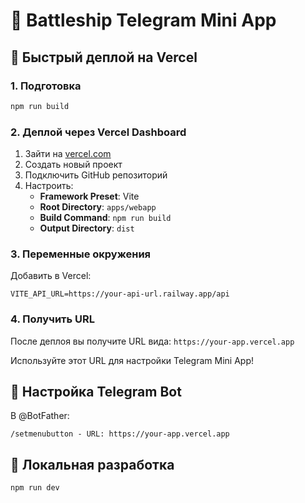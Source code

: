 # 🚢 Battleship Telegram Mini App

## 🚀 Быстрый деплой на Vercel

### 1. **Подготовка**
```bash
npm run build
```

### 2. **Деплой через Vercel Dashboard**
1. Зайти на [vercel.com](https://vercel.com)
2. Создать новый проект
3. Подключить GitHub репозиторий
4. Настроить:
   - **Framework Preset**: Vite
   - **Root Directory**: `apps/webapp`
   - **Build Command**: `npm run build`
   - **Output Directory**: `dist`

### 3. **Переменные окружения**
Добавить в Vercel:
```
VITE_API_URL=https://your-api-url.railway.app/api
```

### 4. **Получить URL**
После деплоя вы получите URL вида:
`https://your-app.vercel.app`

Используйте этот URL для настройки Telegram Mini App!

## 📱 Настройка Telegram Bot

В @BotFather:
```
/setmenubutton - URL: https://your-app.vercel.app
```

## 🔧 Локальная разработка
```bash
npm run dev
```
